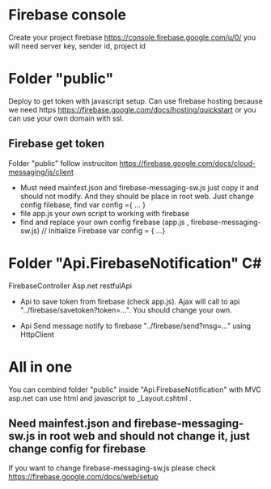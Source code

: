 # Firebase console
Create your project firebase https://console.firebase.google.com/u/0/ you will need server key, sender id, project id

# Folder "public"
Deploy to get token with javascript setup. Can use firebase hosting because we need https https://firebase.google.com/docs/hosting/quickstart or you can use your own domain with ssl.

## Firebase get token
Folder "public" follow instruciton https://firebase.google.com/docs/cloud-messaging/js/client

- Must need mainfest.json and firebase-messaging-sw.js just copy it and should not modify. And they should be place in root web. Just change config filebase, find var config ={ ... }
- file app.js your own script to working with firebase
- find and replace your own config firebase (app.js , firebase-messaging-sw.js)
    // Initialize Firebase
    var config = { ...}

# Folder "Api.FirebaseNotification" C#
FirebaseController Asp.net restfulApi

- Api to save token from firebase (check app.js). Ajax will call to api "../firebase/savetoken?token=...". You should change your own.

- Api Send message notify to firebase "../firebase/send?msg=..." using HttpClient 

# All in one
You can combind folder "public" inside "Api.FirebaseNotification" with MVC asp.net can use html and javascript to _Layout.cshtml . 
## Need mainfest.json and firebase-messaging-sw.js in root web and should not change it, just change config for firebase
If you want to change firebase-messaging-sw.js please check https://firebase.google.com/docs/web/setup
